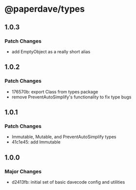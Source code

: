 # @paperdave/types

## 1.0.3

### Patch Changes

- add EmptyObject as a really short alias

## 1.0.2

### Patch Changes

- 176570b: export Class from types package
- remove PreventAutoSimplify's functionality to fix type bugs

## 1.0.1

### Patch Changes

- Immutable, Mutable, and PreventAutoSimplify types
- 41c1e45: add Immutable<T>

## 1.0.0

### Major Changes

- d2413fb: initial set of basic davecode config and utilities
